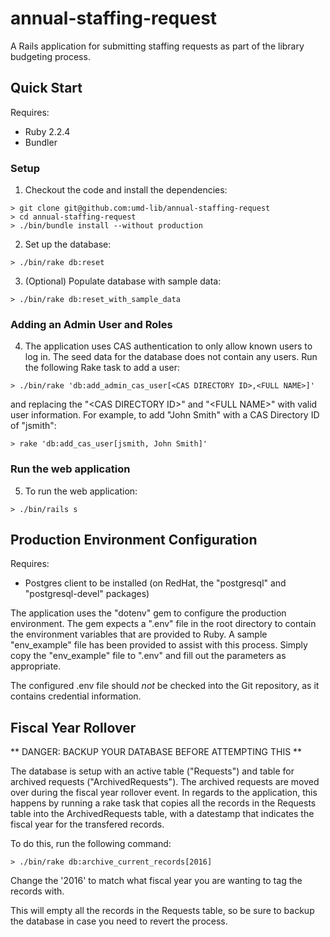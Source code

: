 # annual-staffing-request

A Rails application for submitting staffing requests as part of the library budgeting process.

## Quick Start

Requires:

* Ruby 2.2.4
* Bundler

### Setup
1) Checkout the code and install the dependencies:

```
> git clone git@github.com:umd-lib/annual-staffing-request
> cd annual-staffing-request
> ./bin/bundle install --without production
```

2) Set up the database:

```
> ./bin/rake db:reset
```

3) (Optional) Populate database with sample data:

```
> ./bin/rake db:reset_with_sample_data
```

### Adding an Admin User and Roles

4) The application uses CAS authentication to only allow known users to log in. The seed data for the database does not contain any users. Run the following Rake task to add a user:

```
> ./bin/rake 'db:add_admin_cas_user[<CAS DIRECTORY ID>,<FULL NAME>]'
```
and replacing the "\<CAS DIRECTORY ID>" and "\<FULL NAME>" with valid user information. For example, to add "John Smith" with a CAS Directory ID of "jsmith":

```
> rake 'db:add_cas_user[jsmith, John Smith]'
```

### Run the web application

5) To run the web application:

```
> ./bin/rails s
```

## Production Environment Configuration

Requires:

* Postgres client to be installed (on RedHat, the "postgresql" and 
"postgresql-devel" packages)

The application uses the "dotenv" gem to configure the production environment.
The gem expects a ".env" file in the root directory to contain the environment
variables that are provided to Ruby. A sample "env_example" file has been
provided to assist with this process. Simply copy the "env_example" file to
".env" and fill out the parameters as appropriate.

The configured .env file should _not_ be checked into the Git repository, as it
contains credential information.

## Fiscal Year Rollover

** DANGER: BACKUP YOUR DATABASE BEFORE ATTEMPTING THIS **

The database is setup with an active table ("Requests") and table for archived
requests ("ArchivedRequests"). The archived requests are moved over during the
fiscal year rollover event. In regards to the application, this happens by
running a rake task that copies all the records in the Requests table into the
ArchivedRequests table, with a datestamp that indicates the fiscal year for the
transfered records. 

To do this, run the following command:
```
> ./bin/rake db:archive_current_records[2016]
```

Change the '2016' to match what fiscal year you are wanting to tag the records
with. 

This will empty all the records in the Requests table, so be sure to backup the
database in case you need to revert the process. 

